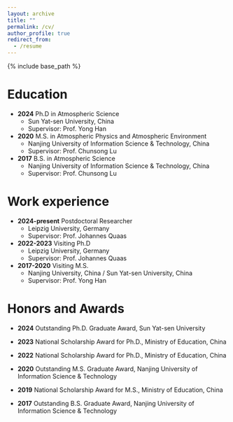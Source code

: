 ```yaml
---
layout: archive
title: ""
permalink: /cv/
author_profile: true
redirect_from:
  - /resume
---
```


{% include base_path %}

Education
======
* **2024** Ph.D in Atmospheric Science
  * Sun Yat-sen University, China
  * Supervisor: Prof. Yong Han
* **2020** M.S. in Atmospheric Physics and Atmospheric Environment
  * Nanjing University of Information Science & Technology, China
  * Supervisor: Prof. Chunsong Lu
* **2017** B.S. in Atmospheric Science
  * Nanjing University of Information Science & Technology, China
  * Supervisor: Prof. Chunsong Lu

Work experience
======
* **2024-present** Postdoctoral Researcher
  * Leipzig University, Germany
  * Supervisor: Prof. Johannes Quaas
* **2022-2023** Visiting Ph.D
  * Leipzig University, Germany
  * Supervisor: Prof. Johannes Quaas
* **2017-2020** Visiting M.S.
  * Nanjing University, China / Sun Yat-sen University, China
  * Supervisor: Prof. Yong Han
 
Honors and Awards
======
* **2024** Outstanding Ph.D. Graduate Award, Sun Yat-sen University
  
* **2023** National Scholarship Award for Ph.D., Ministry of Education, China
  
* **2022** National Scholarship Award for Ph.D.,  Ministry of Education, China

* **2020** Outstanding M.S. Graduate Award, Nanjing University of Information Science & Technology
  
* **2019** National Scholarship Award for M.S., Ministry of Education, China

* **2017** Outstanding B.S. Graduate Award, Nanjing University of Information Science & Technology
